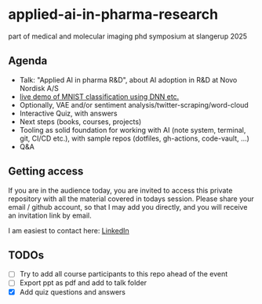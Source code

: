 # applied-ai-in-pharma-research

part of medical and molecular imaging phd symposium at slangerup 2025

## Agenda

- Talk: "Applied AI in pharma R&D", about AI adoption in R&D at Novo Nordisk A/S
- [live demo of MNIST classification using DNN etc.](https://github.com/TheNewThinkTank-AI/mnist-classifier)
- Optionally, VAE and/or sentiment analysis/twitter-scraping/word-cloud
- Interactive Quiz, with answers
- Next steps (books, courses, projects)
- Tooling as solid foundation for working with AI (note system, terminal, git, CI/CD etc.), with sample repos (dotfiles, gh-actions, code-vault, ...)
- Q&A

## Getting access

If you are in the audience today,
you are invited to access this private repository with all the material covered in todays session.
Please share your email / github account, so that I may add you directly,
and you will receive an invitation link by email.

I am easiest to contact here: [LinkedIn](https://www.linkedin.com/in/gustav-collin-rasmussen/)

## TODOs

- [ ] Try to add all course participants to this repo ahead of the event
- [ ] Export ppt as pdf and add to talk folder
- [x] Add quiz questions and answers
